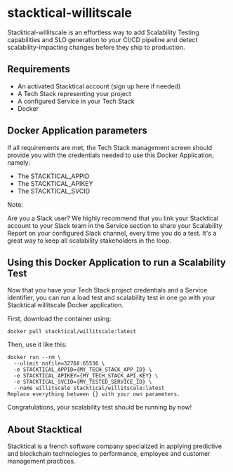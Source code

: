 # stacktical-willitscale

Stacktical-willitscale is an effortless way to add Scalability Testing capabilities and SLO generation to your CI/CD pipeline and detect scalability-impacting changes before they ship to production.

## Requirements
* An activated Stacktical account (sign up here if needed)
* A Tech Stack representing your project
* A configured Service in your Tech Stack
* Docker

## Docker Application parameters

If all requirements are met, the Tech Stack management screen should provide you with the credentials needed to use this Docker Application, namely:

* The STACKTICAL_APPID
* The STACKTICAL_APIKEY
* The STACKTICAL_SVCID

Note:

Are you a Slack user? We highly recommend that you link your Stacktical account to your Slack team in the Service section to share your Scalability Report on your configured Slack channel, every time you do a test. It's a great way to keep all scalability stakeholders in the loop.

## Using this Docker Application to run a Scalability Test

Now that you have your Tech Stack project credentials and a Service identifier, you can run a load test and scalability test in one go with your Stacktical willitscale Docker application.

First, download the container using:

`docker pull stacktical/willitscale:latest`

Then, use it like this:

```
docker run --rm \
  --ulimit nofile=32768:65536 \
  -e STACKTICAL_APPID={MY_TECH_STACK_APP_ID} \
  -e STACKTICAL_APIKEY={MY_TECH_STACK_API_KEY} \
  -e STACKTICAL_SVCID={MY_TESTED_SERVICE_ID} \
  --name willitscale stacktical/willitscale:latest
Replace everything between {} with your own parameters.
```

Congratulations, your scalability test should be running by now!

## About Stacktical

Stacktical is a french software company specialized in applying predictive and blockchain technologies to performance, employee and customer management practices.
